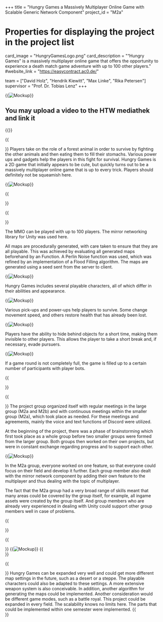 +++
title = "Hungry Games a Massively Multiplayer Online Game with Scalable Generic Network Component"
project_id = "M2a"

# Properties for displaying the project in the project list
card_image = "HungryGamesLogo.png"
card_description = "“Hungry Games” is a massively multiplayer online game that offers the opportunity to experience a death match game adventure with up to 100 other players." 
#website_link = "https://easycontract.ac0.de/"


team = ["David Holz", "Hendrik Kiewitt", "Max Linke", "Rika Petersen"]
supervisor = "Prof. Dr. Tobias Lenz"
+++


{{<image src="HungryGamesScreenshot.png" alt="Mockup" >}}

## You may upload a video to the HTW mediathek and link it

{{<mediathek id="3cbd1f4b84ffade971e4c5aa80385f3b">}}

{{<section title="Our Goal">}}
Players take on the role of a forest animal in order to survive by fighting the other animals and then eating them to fill their stomachs.
Various power ups and gadgets help the players in this fight for survival.
Hungry Games is a 2D game that initially appears to be cute, but quickly turns out to be a massively multiplayer online game that is up to every trick. Players should definitely not be squeamish here. 

{{<image src="HungryGamesScreenshot.png" alt="Mockup" >}}

{{</section>}}

{{<section title="Features">}}

The MMO can be played with up to 100 players. The mirror networking library for Unity was used here. 


All maps are procedurally generated, with care taken to ensure that they are all playable. This was achieved by evaluating all generated maps beforehand by an Function. A Perlin Noise function was used, which was refined by an implementation of a Flood Filling algorithm. The maps are generated using a seed sent from the server to client. 

{{<image src="HungryGamesMaps01.png" alt="Mockup" >}}

Hungry Games includes several playable characters, all of which differ in their abilities and appearance.

{{<image src="HungryGamesCharacter.png" alt="Mockup" >}}


Various pick-ups and power-ups help players to survive. Some change movement speed, and others restore health that has already been lost.

{{<image src="HungryGamesPickUps.png" alt="Mockup" >}}

Players have the ability to hide behind objects for a short time, making them invisible to other players. This allows the player to take a short break and, if necessary, evade pursuers.

{{<image src="HungryGamesHidingspots.png" alt="Mockup" >}}

If a game round is not completely full, the game is filled up to a certain number of participants with player bots.

{{</section>}}

{{<section title="Process">}}
The project group organized itself with regular meetings in the large group (M2a and M2b) and with continuous meetings within the smaller group (M2a), which took place as needed. For these meetings and agreements, mainly the voice and text functions of Discord were utilized.

At the beginning of the project, there was a phase of brainstorming which first took place as a whole group before two smaller groups were formed from the larger group. Both groups then worked on their own projects, but were in constant exchange regarding progress and to support each other.

{{<image src="MMO Brainstorm.jpg" alt="Mockup" >}}

In the M2a group, everyone worked on one feature, so that everyone could focus on their field and develop it further. Each group member also dealt with the mirror network component by adding their own feature to the multiplayer and thus dealing with the topic of multiplayer.

The fact that the M2a group had a very broad range of skills meant that many areas could be covered by the group itself, for example, all ingame assets were created by the group itself. And group members who are already very experienced in dealing with Unity could support other group members well in case of problems. 

{{</section>}}

{{<section title="Tech Stack">}}
{{<image src="HungryGamesTechStack.png" alt="Mockup" >}}
{{</section>}}

{{<section title="Future">}}
Hungry Games can be expanded very well and could get more different map settings in the future, such as a desert or a steppe. 
The playable characters could also be adapted to these settings. A more extensive weapon system is also conceivable. 
In addition, another algorithm for generating the maps could be implemented. 
Another consideration would be different game modes, such as a battle royal. 
This project could be expanded in every field. The scalability knows no limits here. The parts that could be implemented within one semester were implemented. 
{{</section>}}
